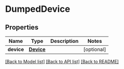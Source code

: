 # DumpedDevice

## Properties
Name | Type | Description | Notes
------------ | ------------- | ------------- | -------------
**device** | [**Device**](Device.md) |  | [optional] 

[[Back to Model list]](../README.md#documentation-for-models) [[Back to API list]](../README.md#documentation-for-api-endpoints) [[Back to README]](../README.md)


